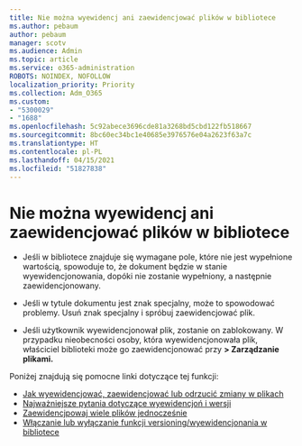 ```yaml
---
title: Nie można wyewidencj ani zaewidencjować plików w bibliotece
ms.author: pebaum
author: pebaum
manager: scotv
ms.audience: Admin
ms.topic: article
ms.service: o365-administration
ROBOTS: NOINDEX, NOFOLLOW
localization_priority: Priority
ms.collection: Adm_O365
ms.custom:
- "5300029"
- "1688"
ms.openlocfilehash: 5c92abece3696cde81a3268bd5cbd122fb518667
ms.sourcegitcommit: 8bc60ec34bc1e40685e3976576e04a2623f63a7c
ms.translationtype: HT
ms.contentlocale: pl-PL
ms.lasthandoff: 04/15/2021
ms.locfileid: "51827838"
---
```

# <a name="unable-to-check-out-or-check-in-files-in-a-library"></a>Nie można wyewidencj ani zaewidencjować plików w bibliotece

- Jeśli w bibliotece znajduje się wymagane pole, które nie jest wypełnione wartością, spowoduje to, że dokument będzie w stanie wyewidencjonowania, dopóki nie zostanie wypełniony, a następnie zaewidencjonowany.

- Jeśli w tytule dokumentu jest znak specjalny, może to spowodować problemy. Usuń znak specjalny i spróbuj zaewidencjować plik.

- Jeśli użytkownik wyewidencjonował plik, zostanie on zablokowany.  W przypadku nieobecności osoby, która wyewidencjonowała plik, właściciel biblioteki może go zaewidencjonować przy **> Zarządzanie plikami.**

Poniżej znajdują się pomocne linki dotyczące tej funkcji:

- [Jak wyewidencjować, zaewidencjować lub odrzucić zmiany w plikach](https://support.office.com/article/check-out-check-in-or-discard-changes-to-files-in-a-library-7e2c12a9-a874-4393-9511-1378a700f6de)
- [Najważniejsze pytania dotyczące wyewidencjoń i wersji](https://support.office.com/article/Top-questions-about-check-out-check-in-and-versions-7E941339-E972-4C7A-A79A-80A1FCF84076)
- [Zaewidencjpowaj wiele plików jednocześnie](https://support.office.com/article/check-out-check-in-or-discard-changes-to-files-in-a-library-7e2c12a9-a874-4393-9511-1378a700f6de)
- [Włączanie lub wyłączanie funkcji versioning/wyewidencjonania w bibliotece](https://support.office.com/article/enable-and-configure-versioning-for-a-list-or-library-1555d642-23ee-446a-990a-bcab618c7a37)
